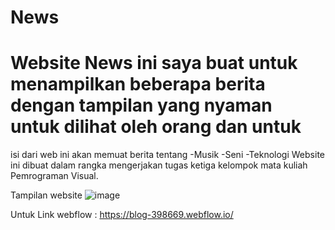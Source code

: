 # News
# Website News ini saya buat untuk menampilkan beberapa berita dengan tampilan yang nyaman untuk dilihat oleh orang dan untuk
isi dari web ini akan memuat berita tentang
          -Musik
          -Seni
          -Teknologi
Website ini dibuat dalam rangka mengerjakan tugas ketiga kelompok mata kuliah Pemrograman Visual.

Tampilan website
![image](https://github.com/Trsn01/News/assets/117505068/5955f07a-5f92-490f-954b-524346cb4906)

Untuk Link webflow : https://blog-398669.webflow.io/
